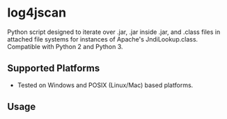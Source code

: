 # log4jscan
Python script designed to iterate over .jar, .jar inside .jar, and .class files in attached file systems for instances of Apache's JndiLookup.class.  Compatible with Python 2 and Python 3.

## Supported Platforms
- Tested on Windows and POSIX (Linux/Mac) based platforms.

## Usage
